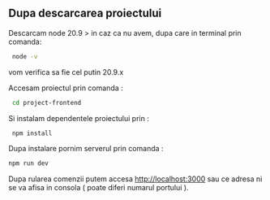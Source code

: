 ## Dupa descarcarea proiectului

Descarcam node 20.9 > in caz ca nu avem, dupa care in terminal prin comanda:

```bash
 node -v
```
vom verifica sa fie cel putin 20.9.x

Accesam proiectul prin comanda :

```bash
 cd project-frontend
```

Si instalam dependentele proiectului prin :

```bash
 npm install
```

Dupa instalare pornim serverul prin comanda :

```bash
npm run dev

```

Dupa rularea comenzii putem accesa [http://localhost:3000](http://localhost:3000) sau ce adresa ni se va afisa in consola ( poate diferi numarul portului ).


